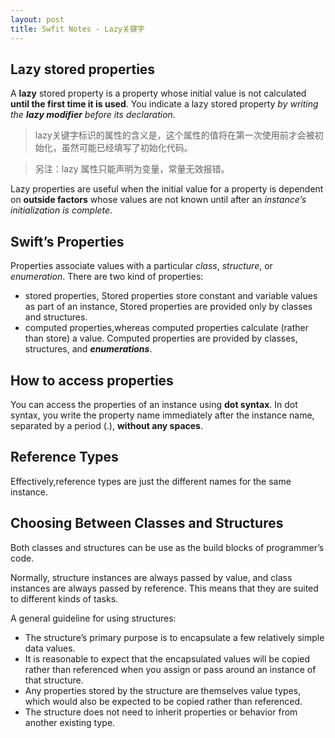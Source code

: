 ```yaml
---
layout: post
title: Swfit Notes - Lazy关键字
---
```


## Lazy stored properties
A **lazy** stored property is a property whose initial value is not calculated **until the first time it is used**. You indicate a lazy stored property *by writing the **lazy modifier** before its declaration*.

> lazy关键字标识的属性的含义是，这个属性的值将在第一次使用前才会被初始化，虽然可能已经填写了初始化代码。

> 另注：lazy 属性只能声明为变量，常量无效报错。

Lazy properties are useful when the initial value for a property is dependent on **outside factors** whose values are not known until after an *instance’s initialization is complete*. 

## Swift’s Properties
Properties associate values with a particular *class*, *structure*, or *enumeration*. There are two kind of properties:
- stored properties, Stored properties store constant and variable values as part of an instance, Stored properties are provided only by classes and structures.
- computed properties,whereas computed properties calculate (rather than store) a value. Computed properties are provided by classes, structures, and ***enumerations***.


## How to access properties
You can access the properties of an instance using **dot syntax**. In dot syntax, you write the property name immediately after the instance name, separated by a period (.), **without any spaces**.

## Reference Types
Effectively,reference types are just the different names for the same instance.

## Choosing Between Classes and Structures
Both classes and structures can be use as the build blocks of programmer’s code.

Normally, structure instances are always passed by value, and class instances are always passed by reference. This means that they are suited to different kinds of tasks.

A general guideline for using structures:
- The structure’s primary purpose is to encapsulate a few relatively simple data values.
- It is reasonable to expect that the encapsulated values will be copied rather than referenced when you assign or pass around an instance of that structure.
- Any properties stored by the structure are themselves value types, which would also be expected to be copied rather than referenced.
- The structure does not need to inherit properties or behavior from another existing type.
